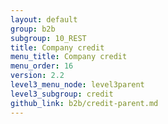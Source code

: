 ```yaml
---
layout: default
group: b2b
subgroup: 10_REST
title: Company credit
menu_title: Company credit
menu_order: 16
version: 2.2
level3_menu_node: level3parent
level3_subgroup: credit
github_link: b2b/credit-parent.md
---
```


